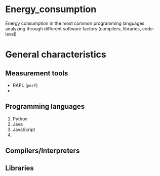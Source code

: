# Energy_consumption
Energy consumption in the most common programming languages analyzing through different software factors (compilers, libraries, code-level)

# General characteristics

## Measurement tools

- RAPL (`perf`)
- 

## Programming languages

1. Python
2. Java
3. JavaScript
4. 

## Compilers/Interpreters

## Libraries


